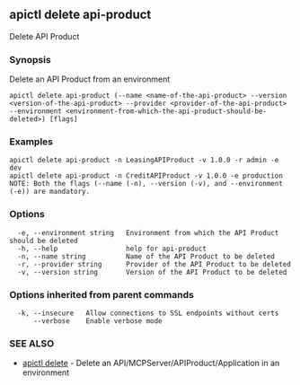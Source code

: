 ## apictl delete api-product

Delete API Product

### Synopsis

Delete an API Product from an environment

```
apictl delete api-product (--name <name-of-the-api-product> --version <version-of-the-api-product> --provider <provider-of-the-api-product> --environment <environment-from-which-the-api-product-should-be-deleted>) [flags]
```

### Examples

```
apictl delete api-product -n LeasingAPIProduct -v 1.0.0 -r admin -e dev
apictl delete api-product -n CreditAPIProduct -v 1.0.0 -e production
NOTE: Both the flags (--name (-n), --version (-v), and --environment (-e)) are mandatory.
```

### Options

```
  -e, --environment string   Environment from which the API Product should be deleted
  -h, --help                 help for api-product
  -n, --name string          Name of the API Product to be deleted
  -r, --provider string      Provider of the API Product to be deleted
  -v, --version string       Version of the API Product to be deleted
```

### Options inherited from parent commands

```
  -k, --insecure   Allow connections to SSL endpoints without certs
      --verbose    Enable verbose mode
```

### SEE ALSO

* [apictl delete](apictl_delete.md)	 - Delete an API/MCPServer/APIProduct/Application in an environment

